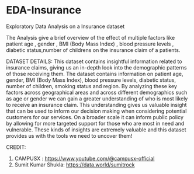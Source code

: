 # EDA-Insurance
Exploratory Data Analysis on a Insurance dataset

The Analysis give a brief overview of the effect of multiple factors like patient age , gender , BMI (Body Mass Index) , blood pressure levels , diabetic status,number of childrens on the insurance claim of a patients.

DATASET DETAILS:
This dataset contains insightful information related to insurance claims, giving us an in-depth look into the demographic patterns of those receiving them. The dataset contains information on patient age, gender, BMI (Body Mass Index), blood pressure levels, diabetic status, number of children, smoking status and region. By analyzing these key factors across geographical areas and across different demographics such as age or gender we can gain a greater understanding of who is most likely to receive an insurance claim. This understanding gives us valuable insight that can be used to inform our decision making when considering potential customers for our services. On a broader scale it can inform public policy by allowing for more targeted support for those who are most in need and vulnerable. These kinds of insights are extremely valuable and this dataset provides us with the tools we need to uncover them!

CREDIT:
1) CAMPUSX : https://www.youtube.com/@campusx-official
2) Sumit Kumar Shukla: https://data.world/sumitrock
